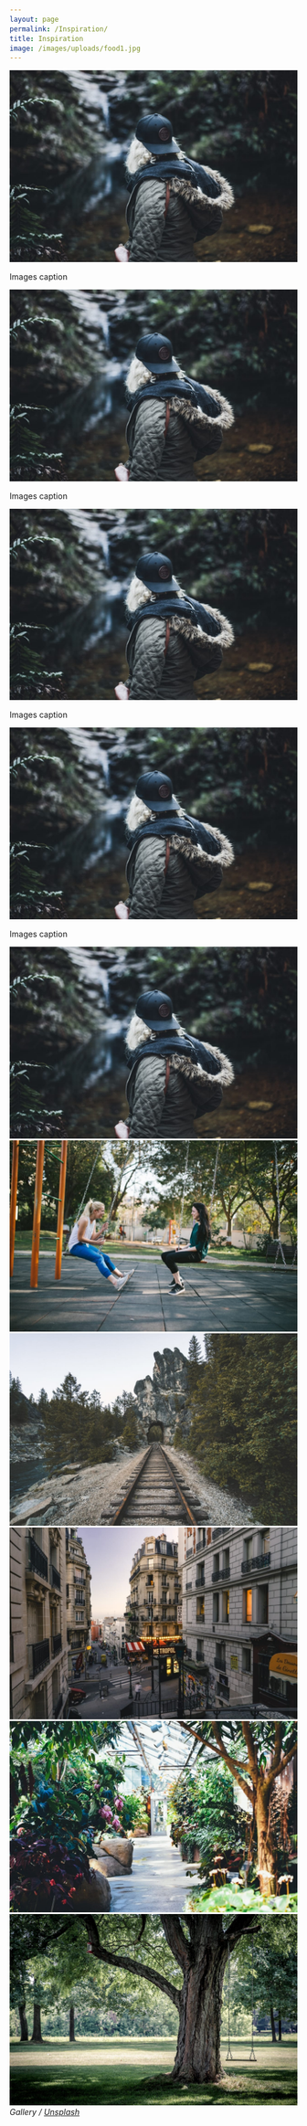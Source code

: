 ```yaml
---
layout: page
permalink: /Inspiration/
title: Inspiration
image: /images/uploads/food1.jpg
---
```


<div class="card-row">
  <div class="card-column">
    <div class="card">
    <img src="/images/04.jpg">
    <p>Images caption</p>
    </div>
  </div>
  <div class="card-column">
    <div class="card">
      <img src="/images/04.jpg">
    <p>Images caption</p>
    </div>
  </div>
  <div class="card-column">
    <div class="card">
      <img src="/images/04.jpg">
    <p>Images caption</p>
    </div>
  </div>
  <div class="card-column">
    <div class="card">
    <img src="/images/04.jpg">
    <p>Images caption</p>
    </div>
  </div>
</div>

<div class="gallery-box">
  <div class="gallery">
    <img src="/images/04.jpg">
    <img src="/images/06.jpg">
    <img src="/images/05.jpg">
    <img src="/images/07.jpg">
    <img src="/images/08.jpg">
    <img src="/images/09.jpg">
  </div>
  <em>Gallery / <a href="https://unsplash.com/" target="_blank">Unsplash</a></em>
</div>
